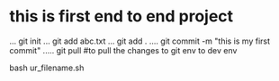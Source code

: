 # this is first end to end project 
...
git init
...
git add abc.txt
...
git add .
....
git commit -m "this is my first commit"
.....
git pull #to pull the changes to git env to dev env

bash ur_filename.sh
